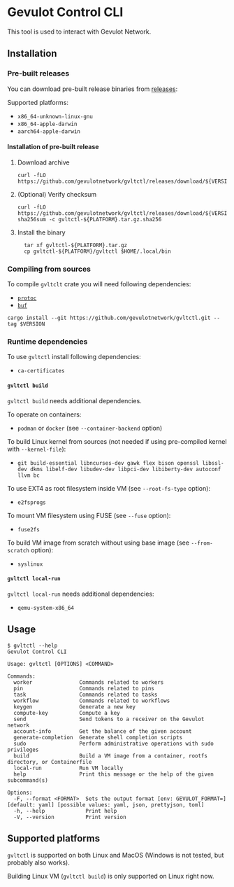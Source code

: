 # Gevulot Control CLI

This tool is used to interact with Gevulot Network.

## Installation

### Pre-built releases

You can download pre-built release binaries from [releases](https://github.com/gevulotnetwork/gvltctl/releases):

Supported platforms:

- `x86_64-unknown-linux-gnu`
- `x86_64-apple-darwin`
- `aarch64-apple-darwin`

#### Installation of pre-built release

1. Download archive

    ```shell
    curl -fLO https://github.com/gevulotnetwork/gvltctl/releases/download/${VERSION}/gvltctl-${PLATFORM}.tar.gz
    ```

2. (Optional) Verify checksum

    ```shell
    curl -fLO https://github.com/gevulotnetwork/gvltctl/releases/download/${VERSION}/gvltctl-${PLATFORM}.tar.gz.sha256
    sha256sum -c gvltctl-${PLATFORM}.tar.gz.sha256
    ```

3. Install the binary

    ```shell
      tar xf gvltctl-${PLATFORM}.tar.gz
      cp gvltctl-${PLATFORM}/gvltctl $HOME/.local/bin
    ```

### Compiling from sources

To compile `gvltclt` crate you will need following dependencies:

- [`protoc`](https://grpc.io/docs/protoc-installation/)
- [`buf`](https://buf.build/docs/installation/)

```shell
cargo install --git https://github.com/gevulotnetwork/gvltctl.git --tag $VERSION
```

### Runtime dependencies

To use `gvltctl` install following dependencies:

- `ca-certificates`

#### `gvltctl build`

`gvltctl build` needs additional dependencies.

To operate on containers:

- `podman` or `docker` (see `--container-backend` option)

To build Linux kernel from sources (not needed if using pre-compiled kernel with `--kernel-file`):

- `git build-essential libncurses-dev gawk flex bison openssl libssl-dev dkms libelf-dev libudev-dev libpci-dev libiberty-dev autoconf llvm bc`

To use EXT4 as root filesystem inside VM (see `--root-fs-type` option):

- `e2fsprogs`

To mount VM filesystem using FUSE (see `--fuse` option):

- `fuse2fs`

To build VM image from scratch without using base image (see `--from-scratch` option):

- `syslinux`

#### `gvltctl local-run`

`gvltctl local-run` needs additional dependencies:

- `qemu-system-x86_64`

## Usage

```plain
$ gvltctl --help
Gevulot Control CLI

Usage: gvltctl [OPTIONS] <COMMAND>

Commands:
  worker               Commands related to workers
  pin                  Commands related to pins
  task                 Commands related to tasks
  workflow             Commands related to workflows
  keygen               Generate a new key
  compute-key          Compute a key
  send                 Send tokens to a receiver on the Gevulot network
  account-info         Get the balance of the given account
  generate-completion  Generate shell completion scripts
  sudo                 Perform administrative operations with sudo privileges
  build                Build a VM image from a container, rootfs directory, or Containerfile
  local-run            Run VM locally
  help                 Print this message or the help of the given subcommand(s)

Options:
  -F, --format <FORMAT>  Sets the output format [env: GEVULOT_FORMAT=] [default: yaml] [possible values: yaml, json, prettyjson, toml]
  -h, --help             Print help
  -V, --version          Print version

```

## Supported platforms

`gvltctl` is supported on both Linux and MacOS (Windows is not tested, but probably also works).

Building Linux VM (`gvltctl build`) is only supported on Linux right now.

